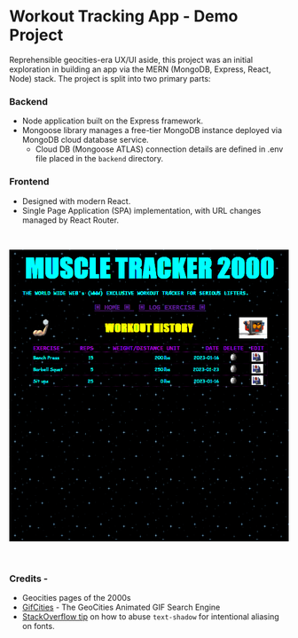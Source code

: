# Workout Tracking App - Demo Project

Reprehensible geocities-era UX/UI aside, this project was an initial exploration in building an app via the MERN (MongoDB, Express, React, Node) stack. The project is split into two primary parts:
### Backend
  - Node application built on the Express framework. 
  - Mongoose library manages a free-tier MongoDB instance deployed via MongoDB cloud database service. 
    - Cloud DB (Mongoose ATLAS) connection details are defined in .env file placed in the `backend` directory.
### Frontend
  - Designed with modern React. 
  - Single Page Application (SPA) implementation, with URL changes managed by React Router.
  
<br>
  
![Demo GIF of application](demo.gif)

<br>

### Credits - 
  - Geocities pages of the 2000s
  - [GifCities](https://gifcities.org/) - The GeoCities Animated GIF Search Engine
  - [StackOverflow tip](https://stackoverflow.com/questions/65191293/how-to-get-an-aliased-retro-style-html-text-effect) on how to abuse `text-shadow` for intentional aliasing on fonts.
